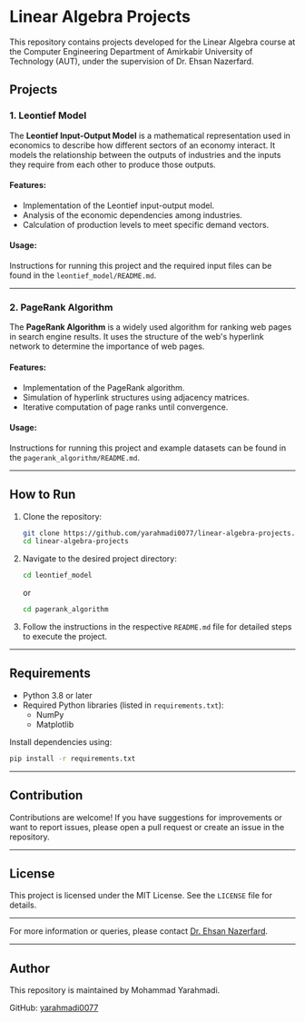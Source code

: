 # Linear Algebra Projects

This repository contains projects developed for the Linear Algebra course at the Computer Engineering Department of Amirkabir University of Technology (AUT), under the supervision of Dr. Ehsan Nazerfard.

## Projects

### 1. Leontief Model
The **Leontief Input-Output Model** is a mathematical representation used in economics to describe how different sectors of an economy interact. It models the relationship between the outputs of industries and the inputs they require from each other to produce those outputs.

#### Features:
- Implementation of the Leontief input-output model.
- Analysis of the economic dependencies among industries.
- Calculation of production levels to meet specific demand vectors.

#### Usage:
Instructions for running this project and the required input files can be found in the `leontief_model/README.md`.

---

### 2. PageRank Algorithm
The **PageRank Algorithm** is a widely used algorithm for ranking web pages in search engine results. It uses the structure of the web's hyperlink network to determine the importance of web pages.

#### Features:
- Implementation of the PageRank algorithm.
- Simulation of hyperlink structures using adjacency matrices.
- Iterative computation of page ranks until convergence.

#### Usage:
Instructions for running this project and example datasets can be found in the `pagerank_algorithm/README.md`.

---

## How to Run
1. Clone the repository:
   ```bash
   git clone https://github.com/yarahmadi0077/linear-algebra-projects.git
   cd linear-algebra-projects
   ```

2. Navigate to the desired project directory:
   ```bash
   cd leontief_model
   ```
   or
   ```bash
   cd pagerank_algorithm
   ```

3. Follow the instructions in the respective `README.md` file for detailed steps to execute the project.

---

## Requirements
- Python 3.8 or later
- Required Python libraries (listed in `requirements.txt`):
  - NumPy
  - Matplotlib

Install dependencies using:
```bash
pip install -r requirements.txt
```

---

## Contribution
Contributions are welcome! If you have suggestions for improvements or want to report issues, please open a pull request or create an issue in the repository.

---

## License
This project is licensed under the MIT License. See the `LICENSE` file for details.

---

For more information or queries, please contact [Dr. Ehsan Nazerfard](mailto:nazerfard@aut.ac.ir).

---

## Author
This repository is maintained by Mohammad Yarahmadi.

GitHub: [yarahmadi0077](https://github.com/yarahmadi0077)
